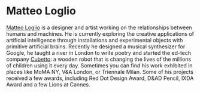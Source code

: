 # Matteo Loglio
[Matteo Loglio](https://matlo.me) is a designer and artist working on the relationships between humans and machines. He is currently exploring the creative applications of artificial intelligence through installations and experimental objects with primitive artificial brains. Recently he designed a musical synthesizer for Google, he taught a river in London to write poetry and started the ed-tech company [Cubetto](https://primotoys.com): a wooden robot that is changing the lives of the millions of children using it every day. Sometimes you can find his work exhibited in places like MoMA NY, V&A London, or Triennale Milan. Some of his projects received a few awards, including Red Dot Design Award, D&AD Pencil, IXDA Award and a few Lions at Cannes.
